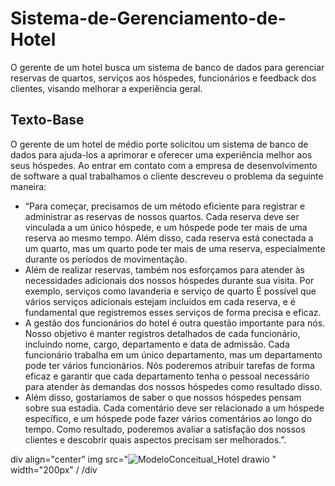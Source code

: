 # Sistema-de-Gerenciamento-de-Hotel
O gerente de um hotel busca um sistema de banco de dados para gerenciar reservas de quartos, serviços aos hóspedes, funcionários e feedback dos clientes, visando melhorar a experiência geral.


## Texto-Base

O gerente de um hotel de médio porte solicitou um sistema de banco de dados para ajuda-los a aprimorar e oferecer uma experiência melhor aos seus hóspedes. Ao entrar em contato com a empresa de desenvolvimento de software a qual trabalhamos o cliente descreveu o problema da seguinte maneira: 
-	“Para começar, precisamos de um método eficiente para registrar e administrar as reservas de nossos quartos. Cada reserva deve ser vinculada a um único hóspede, e um hóspede pode ter mais de uma reserva ao mesmo tempo. Além disso, cada reserva está conectada a um quarto, mas um quarto pode ter mais de uma reserva, especialmente durante os períodos de movimentação. 
-	Além de realizar reservas, também nos esforçamos para atender às necessidades adicionais dos nossos hóspedes durante sua visita. Por exemplo, serviços como lavanderia e serviço de quarto É possível que vários serviços adicionais estejam incluídos em cada reserva, e é fundamental que registremos esses serviços de forma precisa e eficaz.
-	A gestão dos funcionários do hotel é outra questão importante para nós. Nosso objetivo é manter registros detalhados de cada funcionário, incluindo nome, cargo, departamento e data de admissão. Cada funcionário trabalha em um único departamento, mas um departamento pode ter vários funcionários. Nós poderemos atribuir tarefas de forma eficaz e garantir que cada departamento tenha o pessoal necessário para atender às demandas dos nossos hóspedes como resultado disso.
-	Além disso, gostaríamos de saber o que nossos hóspedes pensam sobre sua estadia. Cada comentário deve ser relacionado a um hóspede específico, e um hóspede pode fazer vários comentários ao longo do tempo. Como resultado, poderemos avaliar a satisfação dos nossos clientes e descobrir quais aspectos precisam ser melhorados.”.

div align="center"
img src="![ModeloConceitual_Hotel drawio](https://github.com/thiago-lima-Fepi/Sistema-de-Gerenciamento-de-Hotel/assets/169105643/8428b510-ca5d-4ac0-b46f-eec120e384f9)
" width="200px" /
/div
